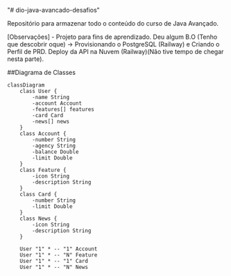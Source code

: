 "# dio-java-avancado-desafios" 

Repositório para armazenar todo o conteúdo do curso de Java Avançado.

[Observações] - Projeto para fins de aprendizado.
Deu algum B.O (Tenho que descobrir oque) -> Provisionando o PostgreSQL (Railway) e Criando o Perfil de PRD.
Deploy da API na Nuvem (Railway)(Não tive tempo de chegar nesta parte).


##Diagrama de Classes

```mermaid
classDiagram
    class User {
        -name String
        -account Account
        -features[] features
        -card Card
        -news[] news
    }
    class Account {
        -number String
        -agency String
        -balance Double
        -limit Double
    }
    class Feature {
        -icon String
        -description String
    }
    class Card {
        -number String
        -limit Double
    }
    class News {
        -icon String
        -description String
    }

    User "1" * -- "1" Account
    User "1" * -- "N" Feature
    User "1" * -- "1" Card
    User "1" * -- "N" News
```

